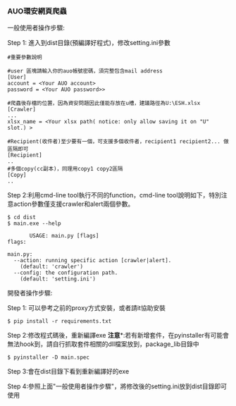 ### AUO環安網頁爬蟲

一般使用者操作步驟:

Step 1:
進入到dist目錄(預編譯好程式)，修改setting.ini參數

```commandline
#重要參數說明

#user 區塊請輸入你的auo帳號密碼，須完整包含mail address
[User]
account = <Your AUO account> 
password = <Your AUO password>>

#爬蟲後存檔的位置，因為資安問題因此僅能存放在u槽，建議路徑為U:\ESH.xlsx
[Crawler]
...
xlsx_name = <Your xlsx path( notice: only allow saving it on "U" slot.) >

#Recipient(收件者)至少要有一個，可支援多個收件者，recipient1 recipient2... 做區隔即可
[Recipient]
..
#多個copy(cc副本)，同理用copy1 copy2區隔
[Copy]
..
```

Step 2:利用cmd-line tool執行不同的function，cmd-line tool說明如下，特別注意action參數僅支援crawler和alert兩個參數。
```commandline
$ cd dist
$ main.exe --help

       USAGE: main.py [flags]
flags:

main.py:
  --action: running specific action [crawler|alert].
    (default: 'crawler')
  --config: the configuration path.
    (default: 'setting.ini')

```


開發者操作步驟:

Step 1:
可以參考之前的proxy方式安裝，或者請it協助安裝
```commandline
$ pip install -r requirements.txt
```

Step 2:修改程式碼後，重新編譯exe
**注意***:若有新增套件，在pyinstaller有可能會無法hook到，請自行抓取套件相關的dll檔案放到，package_lib目錄中
```commandline
$ pyinstaller -D main.spec
```

Step 3:會在dist目錄下看到重新編譯好的exe

Step 4:參照上面"一般使用者操作步驟"，將修改後的setting.ini放到dist目錄即可使用